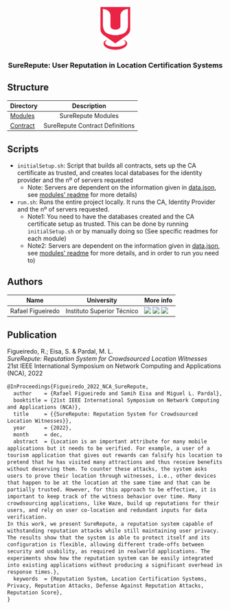 <p align="center">
  <img src="./sureThing.png" width="70" height="100" alt="CROSS Logo"/>
</p>

<h3 align="center">SureRepute: User Reputation in Location Certification Systems</i></h3>

## Structure

| Directory            |                           Description                           |
|:---------------------|:---------------------------------------------------------------:|
| [Modules](Modules)   |                       SureRepute Modules                        |
| [Contract](Contract) |                 SureRepute Contract Definitions                 |

## Scripts

- `initialSetup.sh`: Script that builds all contracts, sets up the CA certificate as trusted, and creates local
  databases for the identity provider and the nº of servers requested
    - Note: Servers are dependent on the information given in [data.json](Modules/data.json),
      see [modules' readme](Modules/README.md) for more details)
- `run.sh`: Runs the entire project locally. It runs the CA, Identity Provider and the nº of servers requested.
    - Note1: You need to have the databases created and the CA certificate setup as trusted. This can be done by
      running `initialSetup.sh` or by manually doing so (See specific readmes for each module)
    - Note2: Servers are dependent on the information given in [data.json](Modules/data.json),
      see [modules' readme](Modules/README.md) for more details, and in order to run you need to)

## Authors

| Name              | University                 | More info                                                                                                                                                                                                                                                                                                                                                                                       |
|-------------------|----------------------------|-------------------------------------------------------------------------------------------------------------------------------------------------------------------------------------------------------------------------------------------------------------------------------------------------------------------------------------------------------------------------------------------------|
| Rafael Figueiredo | Instituto Superior Técnico | [<img src="https://i.ibb.co/brG8fnX/mail-6.png" width="17">](mailto:rafafigoalexandre@gmail.com "rafafigoalexandre@gmail.com") [<img src="https://github.githubassets.com/favicon.ico" width="17">](https://github.com/rafafigo "rafafigo") [<img src="https://i.ibb.co/TvQPw7N/linkedin-logo.png" width="17">](https://www.linkedin.com/in/rafafigo/ "rafafigo")                               |

## Publication

Figueiredo, R.; Eisa, S. & Pardal, M. L.  
_SureRepute: Reputation System for Crowdsourced Location Witnesses_  
21st IEEE International Symposium on Network Computing and Applications (NCA), 2022  

```bibtext
@InProceedings{Figueiredo_2022_NCA_SureRepute,
  author    = {Rafael Figueiredo and Samih Eisa and Miguel L. Pardal},
  booktitle = {21st IEEE International Symposium on Network Computing and Applications (NCA)},
  title     = {{SureRepute: Reputation System for Crowdsourced Location Witnesses}},
  year      = {2022},
  month     = dec,
  abstract  = {Location is an important attribute for many mobile applications but it needs to be verified. For example, a user of a tourism application that gives out rewards can falsify his location to pretend that he has visited many attractions and thus receive benefits without deserving them. To counter these attacks, the system asks users to prove their location through witnesses, i.e., other devices that happen to be at the location at the same time and that can be partially trusted. However, for this approach to be effective, it is important to keep track of the witness behavior over time. Many crowdsourcing applications, like Waze, build up reputations for their users, and rely on user co-location and redundant inputs for data verification.
In this work, we present SureRepute, a reputation system capable of withstanding reputation attacks while still maintaining user privacy. The results show that the system is able to protect itself and its configuration is flexible, allowing different trade-offs between security and usability, as required in realworld applications. The experiments show how the reputation system can be easily integrated into existing applications without producing a significant overhead in response times.},
  keywords  = {Reputation System, Location Certification Systems, Privacy, Reputation Attacks, Defense Against Reputation Attacks, Reputation Score},
}
```
